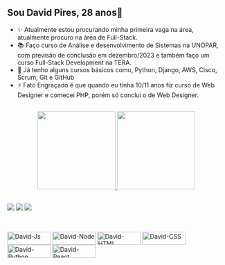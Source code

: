 ## Sou David Pires, 28 anos👋

- ✨ Atualmente estou procurando minha primeira vaga na área, atualmente procuro na área de Full-Stack.
- 📚 Faço curso de Análise e desenvolvimento de Sistemas na UNOPAR, com previsão de conclusão em dezembro/2023 e também faço um curso Full-Stack Development na TERA.
- 📖 Já tenho alguns cursos básicos como, Python, Django, AWS, Cisco, Scrum, Git e GitHub
- ⚡ Fato Engraçado é que quando eu tinha 10/11 anos fiz curso de Web Designer e comecei PHP, porém só conclui o de Web Designer.

##

<div align="center">
  <a href="https://github.com/daviidpires">
  <img height="180em" src="https://github-readme-stats.vercel.app/api?username=daviidpires&show_icons=true&theme=blue-green&include_all_commits=true&count_private=true"/>
  <img height="180em" src="https://github-readme-stats.vercel.app/api/top-langs/?username=daviidpires&layout=compact&langs_count=7&theme=blue-green"/>
</div>

 ##
  
 <div> 
   <a href="https://instagram.com/daviidpires" target="_blank"><img src="https://img.shields.io/badge/-Instagram-%23E4405F?style=for-the-badge&logo=instagram&logoColor=white" target="_blank"></a>
  <a href = "mailto:davidpiresduarte@gmail.com"><img src="https://img.shields.io/badge/-Gmail-%23333?style=for-the-badge&logo=gmail&logoColor=white" target="_blank"></a>
  <a href="https://www.linkedin.com/in/david-pires-910b75167" target="_blank"><img src="https://img.shields.io/badge/-LinkedIn-%230077B5?style=for-the-badge&logo=linkedin&logoColor=white" target="_blank"></a> 
   
 ##
   
 <div style="display: inline_block"><br>
  <img align="center" alt="David-Js" height="30" width="100" src="https://img.shields.io/badge/JavaScript-F7DF1E?style=for-the-badge&logo=javascript&logoColor=black">
  <img align="center" alt="David-Node" height="30" width="100" src="https://img.shields.io/badge/Node.js-43853D?style=for-the-badge&logo=node.js&logoColor=white">
  <img align="center" alt="David-HTML" height="30" width="100" src="https://img.shields.io/badge/HTML5-E34F26?style=for-the-badge&logo=html5&logoColor=white">
  <img align="center" alt="David-CSS" height="30" width="100" src="https://img.shields.io/badge/CSS3-1572B6?style=for-the-badge&logo=css3&logoColor=white">
   <img align="center" alt="David-Python" height="30" width="100" src="https://img.shields.io/badge/Python-3776AB?style=for-the-badge&logo=python&logoColor=white">
    <img align="center" alt="David-React" height="30" width="100" src="https://img.shields.io/badge/React-20232A?style=for-the-badge&logo=react&logoColor=61DAFB">
   
   
  
